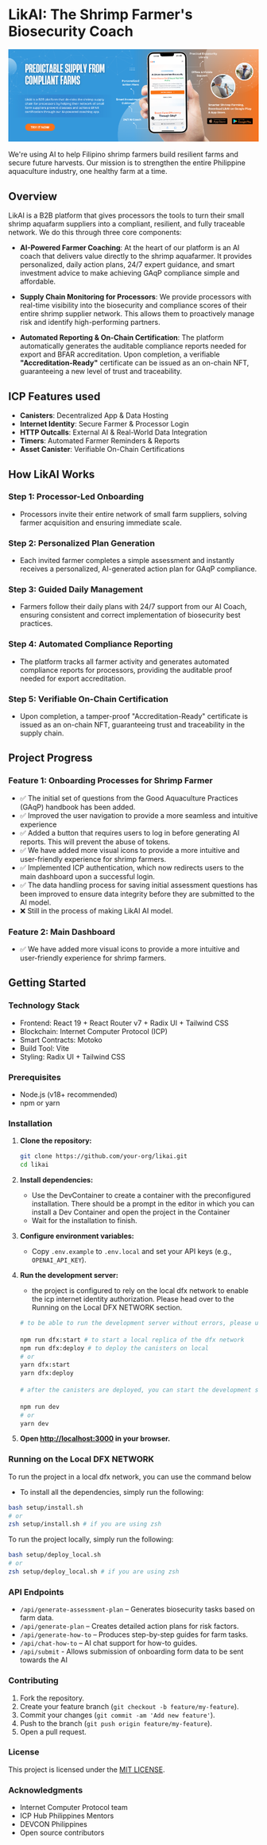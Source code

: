 # LikAI: The Shrimp Farmer's Biosecurity Coach

![LikAI Cover Photo](./public/likai-cover-page.png)

We're using AI to help Filipino shrimp farmers build resilient farms and secure future harvests. Our mission is to strengthen the entire Philippine aquaculture industry, one healthy farm at a time.

## Overview

LikAI is a B2B platform that gives processors the tools to turn their small shrimp aquafarm suppliers into a compliant, resilient, and fully traceable network. We do this through three core components:

- **AI-Powered Farmer Coaching**: At the heart of our platform is an AI coach that delivers value directly to the shrimp aquafarmer. It provides personalized, daily action plans, 24/7 expert guidance, and smart investment advice to make achieving GAqP compliance simple and affordable.

- **Supply Chain Monitoring for Processors**: We provide processors with real-time visibility into the biosecurity and compliance scores of their entire shrimp supplier network. This allows them to proactively manage risk and identify high-performing partners.

- **Automated Reporting & On-Chain Certification**: The platform automatically generates the auditable compliance reports needed for export and BFAR accreditation. Upon completion, a verifiable **"Accreditation-Ready"** certificate can be issued as an on-chain NFT, guaranteeing a new level of trust and traceability.

## ICP Features used

- **Canisters**: Decentralized App & Data Hosting
- **Internet Identity**: Secure Farmer & Processor Login
- **HTTP Outcalls**: External AI & Real-World Data Integration
- **Timers**: Automated Farmer Reminders & Reports
- **Asset Canister**: Verifiable On-Chain Certifications

## How LikAI Works

### Step 1: Processor-Led Onboarding

- Processors invite their entire network of small farm suppliers, solving farmer acquisition and ensuring immediate scale.

### Step 2: Personalized Plan Generation

- Each invited farmer completes a simple assessment and instantly receives a personalized, AI-generated action plan for GAqP compliance.

### Step 3: Guided Daily Management

- Farmers follow their daily plans with 24/7 support from our AI Coach, ensuring consistent and correct implementation of biosecurity best practices.

### Step 4: Automated Compliance Reporting

- The platform tracks all farmer activity and generates automated compliance reports for processors, providing the auditable proof needed for export accreditation.

### Step 5: Verifiable On-Chain Certification

- Upon completion, a tamper-proof "Accreditation-Ready" certificate is issued as an on-chain NFT, guaranteeing trust and traceability in the supply chain.

## Project Progress

### Feature 1: Onboarding Processes for Shrimp Farmer

- ✅ The initial set of questions from the Good Aquaculture Practices (GAqP) handbook has been added.
- ✅ Improved the user navigation to provide a more seamless and intuitive experience
- ✅ Added a button that requires users to log in before generating AI reports. This will prevent the abuse of tokens. 
- ✅ We have added more visual icons to provide a more intuitive and user-friendly experience for shrimp farmers.
- ✅ Implemented ICP authentication, which now redirects users to the main dashboard upon a successful login.
- ✅ The data handling process for saving initial assessment questions has been improved to ensure data integrity before they are submitted to the AI model.
- ❌ Still in the process of making LikAI AI model.

### Feature 2: Main Dashboard

- ✅ We have added more visual icons to provide a more intuitive and user-friendly experience for shrimp farmers.

## Getting Started

### Technology Stack

- Frontend: React 19 + React Router v7 + Radix UI + Tailwind CSS
- Blockchain: Internet Computer Protocol (ICP)
- Smart Contracts: Motoko
- Build Tool: Vite
- Styling: Radix UI + Tailwind CSS

### Prerequisites

- Node.js (v18+ recommended)
- npm or yarn

### Installation

1. **Clone the repository:**

   ```sh
   git clone https://github.com/your-org/likai.git
   cd likai
   ```

2. **Install dependencies:**
   - Use the DevContainer to create a container with the preconfigured installation. There should be a prompt in the editor in which you can install a Dev Container and open the project in the Container
   - Wait for the installation to finish.

3. **Configure environment variables:**
   - Copy `.env.example` to `.env.local` and set your API keys (e.g., `OPENAI_API_KEY`).

4. **Run the development server:**
   - the project is configured to rely on the local dfx network to enable the icp internet identity authorization. Please head over to the Running on the Local DFX NETWORK section.

   ```sh
   # to be able to run the development server without errors, please use the commands below.

   npm run dfx:start # to start a local replica of the dfx network
   npm run dfx:deploy # to deploy the canisters on local
   # or
   yarn dfx:start
   yarn dfx:deploy

   # after the canisters are deployed, you can start the development server by using the commands below:
   
   npm run dev
   # or
   yarn dev
   ```

5. **Open [http://localhost:3000](http://localhost:3000) in your browser.**

### Running on the Local DFX NETWORK

To run the project in a local dfx network, you can use the command below

- To install all the dependencies, simply run the following:

```sh
bash setup/install.sh
# or 
zsh setup/install.sh # if you are using zsh
```

To run the project locally, simply run the following:

```sh
bash setup/deploy_local.sh
# or 
zsh setup/deploy_local.sh # if you are using zsh
```

### API Endpoints

- `/api/generate-assessment-plan` – Generates biosecurity tasks based on farm data.
- `/api/generate-plan` – Creates detailed action plans for risk factors.
- `/api/generate-how-to` – Produces step-by-step guides for farm tasks.
- `/api/chat-how-to` – AI chat support for how-to guides.
- `/api/submit` - Allows submission of onboarding form data to be sent towards the AI

### Contributing

1. Fork the repository.
2. Create your feature branch (`git checkout -b feature/my-feature`).
3. Commit your changes (`git commit -am 'Add new feature'`).
4. Push to the branch (`git push origin feature/my-feature`).
5. Open a pull request.

### License

This project is licensed under the [MIT LICENSE](LICENSE).

### Acknowledgments

- Internet Computer Protocol team
- ICP Hub Philippines Mentors
- DEVCON Philippines
- Open source contributors